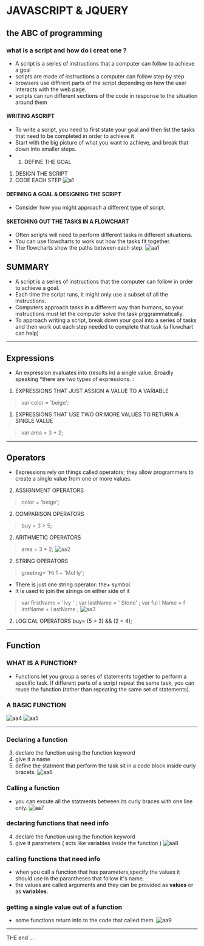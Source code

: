 # JAVASCRIPT & JQUERY 
## the ABC of programming 
### what is a script and how do i creat one ?
* A script is a series of instructions that a
computer can follow to achieve a goal
* scripts are made of instructions a computer can follow step by step
* browsers use diffirent parts of the script depending on how the user interacts with the web page.
* scripts can run different sections of the code in response to the situation around them 
#### WRITING ASCRIPT
* To write a script, you need to first state your goal and then list the tasks that need to be completed in order to achieve it
* Start with the big picture of what you want to achieve, and break that down into smaller steps. 
* 1.  DEFINE THE GOAL 
1. DESIGN THE SCRIPT 
1. CODE EACH STEP
![a1](a1.PNG)
#### DEFINING A GOAL & DESIGNING THE SCRIPT
* Consider how you might approach a different type of script.
#### SKETCHING OUT THE TASKS IN A FLOWCHART
* Often scripts will need to perform different tasks in different situations.
* You can use flowcharts to work out how the tasks fit together.
* The flowcharts show the paths between each step. 
![aa1](aa1.PNG)
## SUMMARY
* A script is a series of instructions that the computer
can follow in order to achieve a goal.
* Each time the script runs, it might only use a subset of
all the instructions.
* Computers approach tasks in a different way than
humans, so your instructions must let the computer
solve the task prggrammatically.
* To approach writing a script, break down your goal into
a series of tasks and then work out each step needed
to complete that task (a flowchart can help)
***

## Expressions 
* An expression evaluates into (results in) a single value. Broadly speaking 
*there are two types of expressions. :
1. EXPRESSIONS THAT JUST ASSIGN A VALUE TO A VARIABLE
> var color = 'beige'; 
1. EXPRESSIONS THAT USE TWO OR MORE VALUES TO RETURN A SINGLE VALUE
> var area = 3 * 2; 
***

## Operators 
* Expressions rely on things called operators; they allow programmers to create a single value from one or more values. 
2. ASSIGNMENT OPERATORS 
> color = 'beige';
2. COMPARISON OPERATORS
> buy = 3 > 5; 
2. ARITHMETIC OPERATORS 
> area = 3 * 2;
![aa2](aa2.PNG)
2. STRING OPERATORS
> greeting= 'Hi 1 + 'Mol ly';
* There is just one string operator: the+ symbol.
* It is used to join the strings on either side of it
> var firstName = 'Ivy ' ;
> var lastName = ' Stone' ;
> var ful l Name = f irstName + l astName ; 
![aa3](aa3.PNG)
2. LOGICAL OPERATORS
buy= (5 > 3) && (2 < 4);
***

## Function
### WHAT IS A FUNCTION?
* Functions let you group a series of statements together to perform a specific task. If different parts of a script repeat the same task, you can reuse the function (rather than repeating the same set of statements).
### A BASIC FUNCTION
![aa4](aa4.PNG)
![aa5](aa5.PNG)
***
### Declaring a function 
3. declare the function using the function keyword 
3. give it a name 
3. define the statment that perform the task sit in a code block inside curly bracets.
![aa6](aa6.PNG)
### Calling a function 
* you can excute all the statments between its curly braces with one line only.
![aa7](aa7.PNG)
### declaring functions that need info
4. declare the function using the function keyword 
4.  give it parameters ( acts like variables inside the function )
![aa8](aa8.PNG)
### calling functions that need info
* when you call a function that has parameters,specify the values it should use in the parantheses that follow it's name.
* the values are called arguments  and they can be provided as **values** or as **variables**.
### getting a single value out of a function
* some functions return info to the code that called them.
![aa9](aa9.PNG)
***
THE end ...
